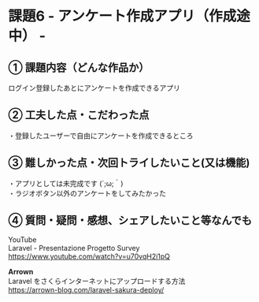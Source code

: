 # 課題6 - アンケート作成アプリ（作成途中） -  
  
## ① 課題内容（どんな作品か）  
ログイン登録したあとにアンケートを作成できるアプリ  
  
## ② 工夫した点・こだわった点  
・登録したユーザーで自由にアンケートを作成できるところ  
  
## ③ 難しかった点・次回トライしたいこと(又は機能)  
・アプリとしては未完成です (´;ω;｀)  
・ラジオボタン以外のアンケートをしてみたかった  
  
## ④ 質問・疑問・感想、シェアしたいこと等なんでも
YouTube  
Laravel - Presentazione Progetto Survey  
https://www.youtube.com/watch?v=u70vqH2i1pQ  
  
**Arrown**  
Laravel をさくらインターネットにアップロードする方法  
https://arrown-blog.com/laravel-sakura-deploy/  
